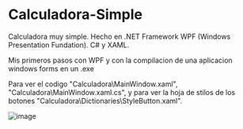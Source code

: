 # Calculadora-Simple
Calculadora muy simple. Hecho en .NET Framework WPF (Windows Presentation Fundation). C# y XAML.

Mis primeros pasos con WPF y con la compilacion de una aplicacion windows forms en un .exe

Para ver el codigo "Calculadora\MainWindow.xaml", "Calculadora\MainWindow.xaml.cs", y para ver la hoja de stilos de los botones "Calculadora\Dictionaries\StyleButton.xaml".

![image](https://user-images.githubusercontent.com/68237173/177887831-4b083324-4698-4c68-8c88-4e42bd5e7a2a.png)
